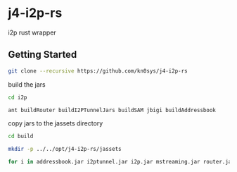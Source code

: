 # j4-i2p-rs

i2p rust wrapper


## Getting Started

```bash
git clone --recursive https://github.com/kn0sys/j4-i2p-rs
```

build the jars

```bash
cd i2p
```

```bash
ant buildRouter buildI2PTunnelJars buildSAM jbigi buildAddressbook
```

copy jars to the jassets directory


```bash
cd build
```

```bash
mkdir -p ../../opt/j4-i2p-rs/jassets
```

```bash
for i in addressbook.jar i2ptunnel.jar i2p.jar mstreaming.jar router.jar sam.jar streaming.jar; do cp "$i" "../../opt/j4-i2p-rs/jassets/"; done
```

